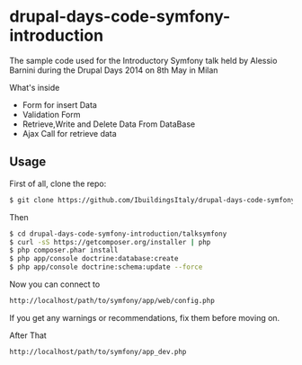 drupal-days-code-symfony-introduction
======================================

The sample code used for the Introductory Symfony talk held by Alessio Barnini during the Drupal Days 2014 on 8th May in Milan

What's inside
- Form for insert Data
- Validation Form
- Retrieve,Write and Delete Data From DataBase
- Ajax Call for retrieve data


## Usage
First of all, clone the repo:

```bash
$ git clone https://github.com/IbuildingsItaly/drupal-days-code-symfony-introduction
```
Then

```bash
$ cd drupal-days-code-symfony-introduction/talksymfony
$ curl -sS https://getcomposer.org/installer | php
$ php composer.phar install
$ php app/console doctrine:database:create
$ php app/console doctrine:schema:update --force
```

Now you can connect to  

```bash 
http://localhost/path/to/symfony/app/web/config.php
```

If you get any warnings or recommendations, fix them before moving on.

After That

```bash 
http://localhost/path/to/symfony/app_dev.php
```
